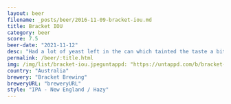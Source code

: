 ```yaml
---
layout: beer
filename: _posts/beer/2016-11-09-bracket-iou.md
title: Bracket IOU
category: beer
score: 7.5
beer-date: "2021-11-12"
desc: "Had a lot of yeast left in the can which tainted the taste a bit. Looks great and smells fantastic but not my favourite from bracket"
permalink: /beer/:title.html
img: /img/list/bracket-iou.jpeguntappd: "https://untappd.com/b/bracket-brewing-iou/4506091"
country: "Australia"
brewery: "Bracket Brewing"
breweryURL: "breweryURL"
style: "IPA - New England / Hazy"
---
```


